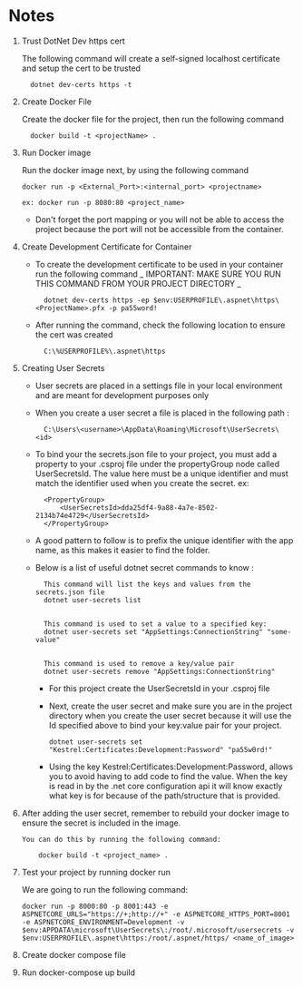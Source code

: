# Notes

1.  Trust DotNet Dev https cert

    The following command will create a self-signed localhost certificate and setup the
    cert to be trusted

          dotnet dev-certs https -t

2.  Create Docker File

    Create the docker file for the project, then run the following command

          docker build -t <projectName> .

3.  Run Docker image

    Run the docker image next, by using the following command

        docker run -p <External_Port>:<internal_port> <projectname>

        ex: docker run -p 8080:80 <project_name>

    - Don't forget the port mapping or you will not be able to access the project because
      the port will not be accessible from the container.

4.  Create Development Certificate for Container

    - To create the development certificate to be used in your container run the following
      command _ IMPORTANT: MAKE SURE YOU RUN THIS COMMAND FROM YOUR PROJECT DIRECTORY _

            dotnet dev-certs https -ep $env:USERPROFILE\.aspnet\https\<ProjectName>.pfx -p pa55word!

    - After running the command, check the following location to ensure the cert was
      created

            C:\%USERPROFILE%\.aspnet\https

5.  Creating User Secrets

    - User secrets are placed in a settings file in your local environment and are meant
      for development purposes only

    - When you create a user secret a file is placed in the following path :

            C:\Users\<username>\AppData\Roaming\Microsoft\UserSecrets\<id>

    - To bind your the secrets.json file to your project, you must add a property to your
      .csproj file under the propertyGroup node called UserSecretsId. The value here must
      be a unique identifier and must match the identifier used when you create the
      secret. ex:

            <PropertyGroup>
                <UserSecretsId>dda25df4-9a88-4a7e-8502-2134b74e4729</UserSecretsId>
            </PropertyGroup>

    - A good pattern to follow is to prefix the unique identifier with the app name, as
      this makes it easier to find the folder.

    - Below is a list of useful dotnet secret commands to know :

            This command will list the keys and values from the secrets.json file
            dotnet user-secrets list


            This command is used to set a value to a specified key:
            dotnet user-secrets set "AppSettings:ConnectionString" "some-value"


            This command is used to remove a key/value pair
            dotnet user-secrets remove "AppSettings:ConnectionString"

      - For this project create the UserSecretsId in your .csproj file

      - Next, create the user secret and make sure you are in the project directory when
        you create the user secret because it will use the Id specified above to bind your
        key:value pair for your project.

            dotnet user-secrets set "Kestrel:Certificates:Development:Password" "pa55w0rd!"

      - Using the key Kestrel:Certificates:Development:Password, allows you to avoid
        having to add code to find the value. When the key is read in by the .net core
        configuration api it will know exactly what key is for because of the
        path/structure that is provided.

6.  After adding the user secret, remember to rebuild your docker image to ensure the
    secret is included in the image.

        You can do this by running the following command:

            docker build -t <project_name> .

7.  Test your project by running docker run

    We are going to run the following command:

        docker run -p 8000:80 -p 8001:443 -e ASPNETCORE_URLS="https://+;http://+" -e ASPNETCORE_HTTPS_PORT=8001 -e ASPNETCORE_ENVIRONMENT=Development -v $env:APPDATA\microsoft\UserSecrets\:/root/.microsoft/usersecrets -v $env:USERPROFILE\.aspnet\https:/root/.aspnet/https/ <name_of_image>

8.  Create docker compose file

9. Run docker-compose up build

